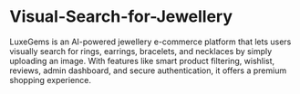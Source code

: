 # Visual-Search-for-Jewellery
LuxeGems is an AI-powered jewellery e-commerce platform that lets users visually search for rings, earrings, bracelets, and necklaces by simply uploading an image. With features like smart product filtering, wishlist, reviews, admin dashboard, and secure authentication, it offers a premium shopping experience. 

